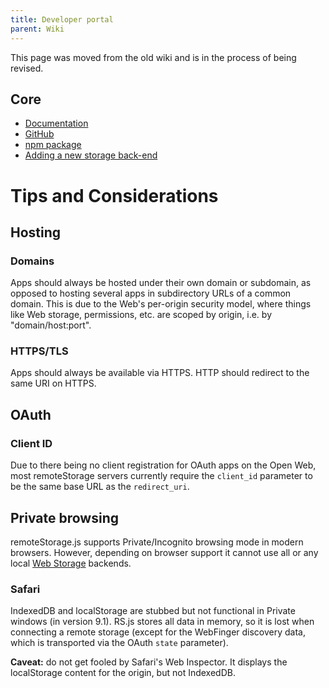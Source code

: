 ```yaml
---
title: Developer portal
parent: Wiki
---
```


This page was moved from the old wiki and is in the process of being revised.

## Core

-   [Documentation](https://remotestoragejs.readthedocs.io/)
-   [GitHub](https://github.com/remotestorage/remotestorage.js/)
-   [npm package](https://www.npmjs.com/package/remotestoragejs)
-   [Adding a new storage back-end](/RemoteStorage.js:Adding_a_new_storage_back-end "RemoteStorage.js:Adding a new storage back-end")

# Tips and Considerations

## Hosting

### Domains

Apps should always be hosted under their own domain or subdomain, as
opposed to hosting several apps in subdirectory URLs of a common domain.
This is due to the Web's per-origin security model, where things like
Web storage, permissions, etc. are scoped by origin, i.e. by
"domain/host:port".

### HTTPS/TLS

Apps should always be available via HTTPS. HTTP should redirect to the
same URI on HTTPS.

## OAuth

### Client ID

Due to there being no client registration for OAuth apps on the Open
Web, most remoteStorage servers currently require the `client_id`
parameter to be the same base URL as the `redirect_uri`.

## Private browsing

remoteStorage.js supports Private/Incognito browsing mode in modern
browsers. However, depending on browser support it cannot use all or any
local [Web Storage](https://www.w3.org/TR/webstorage/) backends.

### Safari

IndexedDB and localStorage are stubbed but not functional in Private
windows (in version 9.1). RS.js stores all data in memory, so it is lost
when connecting a remote storage (except for the WebFinger discovery
data, which is transported via the OAuth `state` parameter).

**Caveat:** do not get fooled by Safari's Web Inspector. It displays the
localStorage content for the origin, but not IndexedDB.
